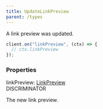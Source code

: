 ```yaml
---
title: UpdateLinkPreview
parent: /types
---
```


A link preview was updated.

```ts
client.on("linkPreview", (ctx) => {
  // ctx.linkPreview
});
```

### Properties

<div class="flex flex-col gap-3"><div><div class="flex gap-2"><div class="font-mono p" id="p_linkPreview" data-anchor><span class="font-bold">linkPreview</span><span class="opacity-50">:</span> <a href="/types/linkpreview"  >LinkPreview</a></div><div class="flex items-center"><div class="bg-dbt px-1.5 rounded-md select-none text-fgt text-[10px]">DISCRIMINATOR</div></div></div><div class="pl-3"><div class="no-margin">

The new link preview.

</div></div></div></div>

